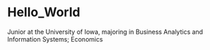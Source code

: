 # Hello_World

Junior at the University of Iowa, majoring in Business Analytics and Information Systems; Economics
